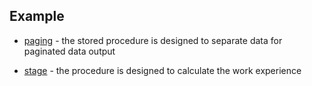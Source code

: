 ## Example

* [paging](https://github.com/itNasyrov/SQL-Server-Samples/blob/master/paging/Readme.md) - 
  the stored procedure is designed to separate data for paginated data output

* [stage](https://github.com/itNasyrov/SQL-Server-Samples/blob/master/stage/Readme.md) - 
  the procedure is designed to calculate the work experience